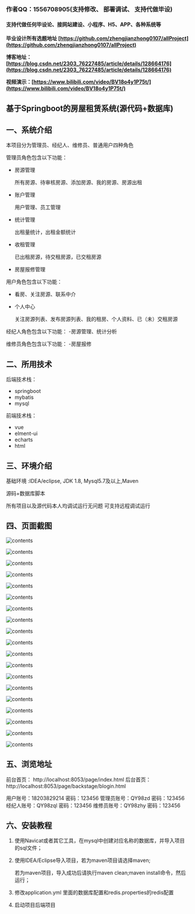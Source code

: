  

### 作者QQ：1556708905(支持修改、 部署调试、 支持代做毕设)

#### 支持代做任何毕设论、接网站建设、小程序、H5、APP、各种系统等

**毕业设计所有选题地址 [https://github.com/zhengjianzhong0107/allProject](https://github.com/zhengjianzhong0107/allProject)**

**博客地址：[https://blog.csdn.net/2303_76227485/article/details/128664176](https://blog.csdn.net/2303_76227485/article/details/128664176)**

**视频演示：[https://www.bilibili.com/video/BV18o4y1P75t/](https://www.bilibili.com/video/BV18o4y1P75t/)**

 

## 基于Springboot的房屋租赁系统(源代码+数据库)

## 一、系统介绍

本项目分为管理员、经纪人、维修员、普通用户四种角色

管理员角色包含以下功能：

- 房源管理
  
  所有房源、待审核房源、添加房源、我的房源、房源出租
- 账户管理
  
  用户管理、员工管理
- 统计管理
  
  出租量统计，出租金额统计
- 收租管理
  
  已出租房源，待交租房源，已交租房源
- 房屋报修管理

用户角色包含以下功能：

- 看房、关注房源、联系中介
- 个人中心
  
  关注房源列表、发布房源列表、我的租房、个人资料、已（未）交租房源

经纪人角色包含以下功能：
-房源管理、统计分析

维修员角色包含以下功能：
-房屋报修

## 二、所用技术

后端技术栈：

- springboot
- mybatis
- mysql

前端技术栈：

- vue
- elment-ui
- echarts
- html

## 三、环境介绍

基础环境 :IDEA/eclipse, JDK 1.8, Mysql5.7及以上,Maven

源码+数据库脚本

所有项目以及源代码本人均调试运行无问题 可支持远程调试运行

## 四、页面截图

![contents](./picture/picture1.png)

![contents](./picture/picture2.png)

![contents](./picture/picture3.png)

![contents](./picture/picture4.png)

![contents](./picture/picture5.png)

![contents](./picture/picture6.png)

![contents](./picture/picture7.png)

![contents](./picture/picture8.png)

![contents](./picture/picture9.png)

![contents](./picture/picture10.png)

![contents](./picture/picture11.png)

![contents](./picture/picture12.png)

![contents](./picture/picture13.png)

![contents](./picture/picture14.png)

![contents](./picture/picture15.png)

![contents](./picture/picture16.png)

![contents](./picture/picture17.png)

![contents](./picture/picture18.png)

![contents](./picture/picture19.png)

## 五、浏览地址

前台首页：
http://localhost:8053/page/index.html
后台首页：
http://localhost:8053/page/backstage/blogin.html

用户账号：18203829214   密码：123456
管理员账号：QY98zd      密码：123456
经纪人账号：QY98zql     密码：123456
维修员账号：QY98zhy     密码：123456

## 六、安装教程

1. 使用Navicat或者其它工具，在mysql中创建对应名称的数据库，并导入项目的sql文件；
2. 使用IDEA/Eclipse导入项目，若为maven项目请选择maven;
   
   若为maven项目，导入成功后请执行maven clean;maven install命令，然后运行；
3. 修改application.yml 里面的数据库配置和redis.properties的redis配置
4. 启动项目后端项目

 
